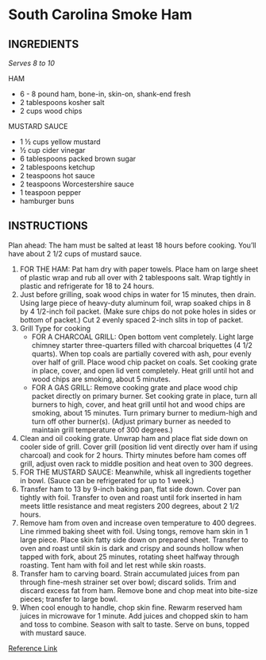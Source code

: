 # South Carolina Smoke Ham

## INGREDIENTS

_Serves 8 to 10_

HAM
* 6 - 8	pound ham, bone-in, skin-on, shank-end fresh
* 2	tablespoons kosher salt
* 2	cups wood chips

MUSTARD SAUCE
* 1 ½ cups yellow mustard
* ½	cup cider vinegar
* 6	tablespoons packed brown sugar
* 2	tablespoons ketchup
* 2	teaspoons hot sauce
* 2	teaspoons Worcestershire sauce
* 1	teaspoon pepper
* hamburger buns

## INSTRUCTIONS

Plan ahead: The ham must be salted at least 18 hours before cooking. You’ll have about 2 1/2 cups of mustard sauce.

1. FOR THE HAM: Pat ham dry with paper towels. Place ham on large sheet of plastic wrap and rub all over with 2 tablespoons salt. Wrap tightly in plastic and refrigerate for 18 to 24 hours.
2. Just before grilling, soak wood chips in water for 15 minutes, then drain. Using large piece of heavy-duty aluminum foil, wrap soaked chips in 8 by 4 1/2-inch foil packet. (Make sure chips do not poke holes in sides or bottom of packet.) Cut 2 evenly spaced 2-inch slits in top of packet.
3. Grill Type for cooking
    * FOR A CHARCOAL GRILL: Open bottom vent completely. Light large chimney starter three-quarters filled with charcoal briquettes (4 1/2 quarts). When top coals are partially covered with ash, pour evenly over half of grill. Place wood chip packet on coals. Set cooking grate in place, cover, and open lid vent completely. Heat grill until hot and wood chips are smoking, about 5 minutes.
    * FOR A GAS GRILL: Remove cooking grate and place wood chip packet directly on primary burner. Set cooking grate in place, turn all burners to high, cover, and heat grill until hot and wood chips are smoking, about 15 minutes. Turn primary burner to medium-high and turn off other burner(s). (Adjust primary burner as needed to maintain grill temperature of 300 degrees.)
4. Clean and oil cooking grate. Unwrap ham and place flat side down on cooler side of grill. Cover grill (position lid vent directly over ham if using charcoal) and cook for 2 hours. Thirty minutes before ham comes off grill, adjust oven rack to middle position and heat oven to 300 degrees.
5. FOR THE MUSTARD SAUCE: Meanwhile, whisk all ingredients together in bowl. (Sauce can be refrigerated for up to 1 week.)
6. Transfer ham to 13 by 9-inch baking pan, flat side down. Cover pan tightly with foil. Transfer to oven and roast until fork inserted in ham meets little resistance and meat registers 200 degrees, about 2 1/2 hours.
7. Remove ham from oven and increase oven temperature to 400 degrees. Line rimmed baking sheet with foil. Using tongs, remove ham skin in 1 large piece. Place skin fatty side down on prepared sheet. Transfer to oven and roast until skin is dark and crispy and sounds hollow when tapped with fork, about 25 minutes, rotating sheet halfway through roasting. Tent ham with foil and let rest while skin roasts.
8. Transfer ham to carving board. Strain accumulated juices from pan through fine-mesh strainer set over bowl; discard solids. Trim and discard excess fat from ham. Remove bone and chop meat into bite-size pieces; transfer to large bowl.
9. When cool enough to handle, chop skin fine. Rewarm reserved ham juices in microwave for 1 minute. Add juices and chopped skin to ham and toss to combine. Season with salt to taste. Serve on buns, topped with mustard sauce.

[Reference Link](https://www.cookscountry.com/recipes/8968-south-carolina-smoked-fresh-ham?sqn=ZNS8Ey%2BAHjM%2Brv9QdpP4Zcp4h4j8m1neKeN0wAwMgdQ%3D%0A)